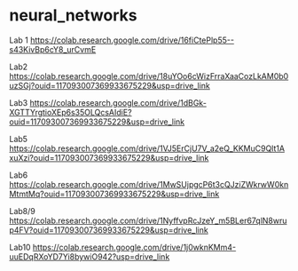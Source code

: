 # neural_networks

Lab 1
https://colab.research.google.com/drive/16fiCtePlp55--s43KivBp6cY8_urCvmE

Lab2 https://colab.research.google.com/drive/18uYOo6cWizFrraXaaCozLkAM0b0uzSGj?ouid=117093007369933675229&usp=drive_link

Lab3 https://colab.research.google.com/drive/1dBGk-XGTTYrgtioXEp6s35OLQcsAIdiE?ouid=117093007369933675229&usp=drive_link

Lab5 https://colab.research.google.com/drive/1VJ5ErCjU7V_a2eQ_KKMuC9Qlt1AxuXzi?ouid=117093007369933675229&usp=drive_link

Lab6 https://colab.research.google.com/drive/1MwSUjpgcP6t3cQJziZWkrwW0knMtmtMq?ouid=117093007369933675229&usp=drive_link

Lab8/9 https://colab.research.google.com/drive/1NyffvpRcJzeY_m5BLer67qlN8wrup4FV?ouid=117093007369933675229&usp=drive_link

Lab10 https://colab.research.google.com/drive/1j0wknKMm4-uuEDqRXoYD7Yi8bywiO942?usp=drive_link
